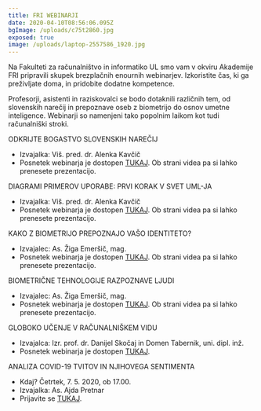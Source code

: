 ```yaml
---
title: FRI WEBINARJI
date: 2020-04-10T08:56:06.095Z
bgImage: /uploads/c75t2860.jpg
exposed: true
image: /uploads/laptop-2557586_1920.jpg
---
```

Na Fakulteti za računalništvo in informatiko UL smo vam v okviru Akademije FRI pripravili skupek brezplačnih enournih webinarjev. Izkoristite čas, ki ga preživljate doma, in pridobite dodatne kompetence.

Profesorji, asistenti in raziskovalci se bodo dotaknili različnih tem, od slovenskih narečij in prepoznave oseb z biometrijo do osnov umetne inteligence. Webinarji so namenjeni tako popolnim laikom kot tudi računalniški stroki. 

ODKRIJTE BOGASTVO SLOVENSKIH NAREČIJ

* Izvajalka: Viš. pred. dr. Alenka Kavčič
* Posnetek webinarja je dostopen [TUKAJ](https://video.arnes.si/portal/asset.zul?id=L16VBbdp9NJMTiQYYasBJ147). Ob strani videa pa si lahko prenesete prezentacijo.

DIAGRAMI PRIMEROV UPORABE: PRVI KORAK V SVET UML-JA

* Izvajalka: Viš. pred. dr. Alenka Kavčič
* Posnetek webinarja je dostopen [TUKAJ](https://video.arnes.si/portal/asset.zul?id=s1QF9VTlnkUI7UjbRfFAYtnB). Ob strani videa pa si lahko prenesete prezentacijo.

KAKO Z BIOMETRIJO PREPOZNAJO VAŠO IDENTITETO?

* Izvajalec: As. Žiga Emeršič, mag.
* Posnetek webinarja je dostopen [TUKAJ](https://bit.ly/34Z6cj0). Ob strani videa pa si lahko prenesete prezentacijo.

BIOMETRIČNE TEHNOLOGIJE RAZPOZNAVE LJUDI

* Izvajalec: As. Žiga Emeršič, mag.
* Posnetek webinarja je dostopen [TUKAJ](https://video.arnes.si/portal/asset.zul?id=b1AgSGRaRm5VRZhoYZfK1IKH). Ob strani videa pa si lahko prenesete prezentacijo.

GLOBOKO UČENJE V RAČUNALNIŠKEM VIDU

* Izvajalca: Izr. prof. dr. Danijel Skočaj in Domen Tabernik, uni. dipl. inž.
* Posnetek webinarja je dostopen [TUKAJ](https://video.arnes.si/portal/asset.zul?id=f1bWPbCWAkZZY1TZXjUEpWHB).

ANALIZA COVID-19 TVITOV IN NJIHOVEGA SENTIMENTA

* Kdaj? Četrtek, 7. 5. 2020, ob 17.00.
* Izvajalka: As. Ajda Pretnar
* Prijavite se [TUKAJ](https://www.eventbrite.com/e/fri-webinar-analiza-covid-19-tvitov-in-njihovega-sentimenta-tickets-104021866202).